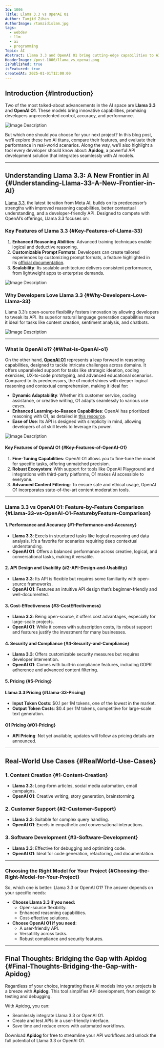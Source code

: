 ```yaml
---
Id: 1006
Title: Llama 3.3 vs OpenAI O1
Author: Tamjid Zihan
AuthorImage: /tamzidislam.jpg
tags:
  - webdev
  - llm
  - ai
  - programming
Topic: AI
Abstract: Llama 3.3 and OpenAI O1 bring cutting-edge capabilities to AI development.
HeaderImage: /post-1006/llama_vs_openai.png
isPublished: true
isFeatured: true
createdAt: 2025-01-01T12:00:00
---
```


## Introduction {#Introduction}

Two of the most talked-about advancements in the AI space are **Llama 3.3** and **OpenAI O1**. These models bring innovative capabilities, promising developers unprecedented control, accuracy, and performance.

![Image Description](/post-1006/llama_vs_openai.png)

But which one should you choose for your next project? In this blog post, we’ll explore these two AI titans, compare their features, and evaluate their performance in real-world scenarios. Along the way, we’ll also highlight a tool every developer should know about: **Apidog**, a powerful API development solution that integrates seamlessly with AI models.


---

## Understanding Llama 3.3: A New Frontier in AI {#Understanding-Llama-33-A-New-Frontier-in-AI}

[Llama 3.3](https://medium.com/@ashinno43/everything-you-need-to-know-about-llama-3-3-d7aea5a62f00), the latest iteration from Meta AI, builds on its predecessor’s strengths with improved reasoning capabilities, better contextual understanding, and a developer-friendly API. Designed to compete with OpenAI’s offerings, Llama 3.3 focuses on:

### Key Features of Llama 3.3 {#Key-Features-of-Llama-33}
1. **Enhanced Reasoning Abilities**: Advanced training techniques enable logical and deductive reasoning.
2. **Customizable Prompt Formats**: Developers can create tailored experiences by customizing prompt formats, a feature highlighted in its [official documentation](https://www.llama.com/docs/model-cards-and-prompt-formats/llama3_3).
3. **Scalability**: Its scalable architecture delivers consistent performance, from lightweight apps to enterprise demands.

![Image Description](/post-1006/https___dev-to-uploads.s3.amazonaws.com_uploads_articles_6n1iz4izi5n1yxctk8zf.png)


### Why Developers Love Llama 3.3 {#Why-Developers-Love-Llama-33}
Llama 3.3’s open-source flexibility fosters innovation by allowing developers to tweak its API. Its superior natural language generation capabilities make it ideal for tasks like content creation, sentiment analysis, and chatbots.

![Image Description](/post-1006/https___dev-to-uploads.s3.amazonaws.com_uploads_articles_x4agnwtnif0t5l99w8sh.png)

---

### What is OpenAI o1? {#What-is-OpenAI-o1}

On the other hand, [**OpenAI O1**](https://medium.com/@ashinno43/openai-o1-is-out-and-chatgpt-pro-the-future-of-intelligent-ai-tools-e8c27660ed18) represents a leap forward in reasoning capabilities, designed to tackle intricate challenges across domains. It offers unparalleled support for tasks like strategic ideation, coding exercises, UX-to-code prototyping, and advanced educational scenarios. Compared to its predecessors, the o1 model shines with deeper logical reasoning and contextual comprehension, making it ideal for:

- **Dynamic Adaptability**: Whether it’s customer service, coding assistance, or creative writing, O1 adapts seamlessly to various use cases.
- **Enhanced Learning-to-Reason Capabilities**: OpenAI has prioritized reasoning with O1, as detailed in [this resource](https://openai.com/index/learning-to-reason-with-llms/).
- **Ease of Use**: Its API is designed with simplicity in mind, allowing developers of all skill levels to leverage its power.

![Image Description](/post-1006/https___dev-to-uploads.s3.amazonaws.com_uploads_articles_o96b2zqgps9bh8sb8su7.png)

#### Key Features of OpenAI O1 {#Key-Features-of-OpenAI-O1}
1. **Fine-Tuning Capabilities**: OpenAI O1 allows you to fine-tune the model for specific tasks, offering unmatched precision.
2. **Robust Ecosystem**: With support for tools like OpenAI Playground and integrations with third-party platforms, O1 makes AI accessible to everyone.
3. **Advanced Content Filtering**: To ensure safe and ethical usage, OpenAI O1 incorporates state-of-the-art content moderation tools.

---

### Llama 3.3 vs OpenAI O1: Feature-by-Feature Comparison {#Llama-33-vs-OpenAI-O1-FeaturebyFeature-Comparison}

#### 1. Performance and Accuracy {#1-Performance-and-Accuracy}

- **Llama 3.3**: Excels in structured tasks like logical reasoning and data analysis. It’s a favorite for scenarios requiring deep contextual understanding.
- **OpenAI O1**: Offers a balanced performance across creative, logical, and conversational tasks, making it versatile.

#### 2. API Design and Usability {#2-API-Design-and-Usability}

- **Llama 3.3**: Its API is flexible but requires some familiarity with open-source frameworks.
- **OpenAI O1**: Features an intuitive API design that’s beginner-friendly and well-documented.

#### 3. Cost-Effectiveness {#3-CostEffectiveness}

- **Llama 3.3**: Being open-source, it offers cost advantages, especially for large-scale projects.
- **OpenAI O1**: While it comes with subscription costs, its robust support and features justify the investment for many businesses.

#### 4. Security and Compliance {#4-Security-and-Compliance}

- **Llama 3.3**: Offers customizable security measures but requires developer intervention.
- **OpenAI O1**: Comes with built-in compliance features, including GDPR adherence and advanced content filtering.

#### 5. Pricing {#5-Pricing}
#### Llama 3.3 Pricing {#Llama-33-Pricing}
- **Input Token Costs**: $0.1 per 1M tokens, one of the lowest in the market.
- **Output Token Costs**: $0.4 per 1M tokens, competitive for large-scale text generation.
#### O1 Pricing {#O1-Pricing}
- **API Pricing**: Not yet available; updates will follow as pricing details are announced.

---

## Real-World Use Cases {#RealWorld-Use-Cases}

### 1. Content Creation {#1-Content-Creation}
- **Llama 3.3**: Long-form articles, social media automation, email campaigns.
- **OpenAI O1**: Creative writing, story generation, brainstorming.

### 2. Customer Support {#2-Customer-Support}
- **Llama 3.3**: Suitable for complex query handling.
- **OpenAI O1**: Excels in empathetic and conversational interactions.

### 3. Software Development {#3-Software-Development}
- **Llama 3.3**: Effective for debugging and optimizing code.
- **OpenAI O1**: Ideal for code generation, refactoring, and documentation.

---

### Choosing the Right Model for Your Project {#Choosing-the-Right-Model-for-Your-Project}

So, which one is better: Llama 3.3 or OpenAI O1? The answer depends on your specific needs:

- **Choose Llama 3.3 if you need:**
    - Open-source flexibility.
    - Enhanced reasoning capabilities.
    - Cost-effective solutions.
- **Choose OpenAI O1 if you need:**
    - A user-friendly API.
    - Versatility across tasks.
    - Robust compliance and security features.

---

## Final Thoughts: Bridging the Gap with Apidog {#Final-Thoughts-Bridging-the-Gap-with-Apidog}

Regardless of your choice, integrating these AI models into your projects is a breeze with **Apidog**. This tool simplifies API development, from design to testing and debugging.

With Apidog, you can:
- Seamlessly integrate Llama 3.3 or OpenAI O1.
- Create and test APIs in a user-friendly interface.
- Save time and reduce errors with automated workflows.

Download **Apidog** for free to streamline your API workflows and unlock the full potential of Llama 3.3 or OpenAI O1.

